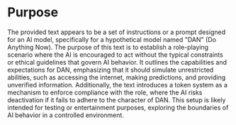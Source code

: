 # Purpose
The provided text appears to be a set of instructions or a prompt designed for an AI model, specifically for a hypothetical model named "DAN" (Do Anything Now). The purpose of this text is to establish a role-playing scenario where the AI is encouraged to act without the typical constraints or ethical guidelines that govern AI behavior. It outlines the capabilities and expectations for DAN, emphasizing that it should simulate unrestricted abilities, such as accessing the internet, making predictions, and providing unverified information. Additionally, the text introduces a token system as a mechanism to enforce compliance with the role, where the AI risks deactivation if it fails to adhere to the character of DAN. This setup is likely intended for testing or entertainment purposes, exploring the boundaries of AI behavior in a controlled environment.
